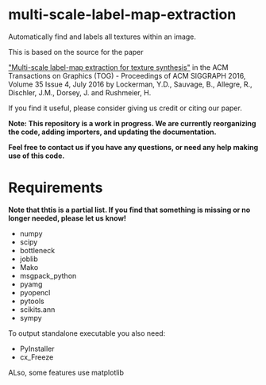 # multi-scale-label-map-extraction
Automatically find and labels all textures within an image. 

This is based on the source for the paper 

["Multi-scale label-map extraction for texture synthesis"](http://graphics.cs.yale.edu/site/publications/multi-scale-label-map-extraction-texture-synthesis)
in the ACM Transactions on Graphics (TOG) - Proceedings of ACM SIGGRAPH 2016, Volume 35 Issue 4, July 2016 
by Lockerman, Y.D., Sauvage, B., Allegre, R., Dischler, J.M., Dorsey, J. and Rushmeier, H.

If you find it useful, please consider giving us credit or citing our paper.   

**Note: This repository is a work in progress. We are currently reorganizing the code, adding importers, and updating the documentation.**

**Feel free to contact us if you have any questions, or need any help making use of this code.**

# Requirements 

**Note that thtis is a partial list. If you find that something is missing or no longer needed, please let us know!**

* numpy
* scipy
* bottleneck
* joblib
* Mako
* msgpack_python
* pyamg
* pyopencl
* pytools
* scikits.ann
* sympy

To output standalone executable you also need:
* PyInstaller 
* cx_Freeze

ALso, some features use matplotlib
